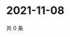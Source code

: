 # 2021-11-08

共 0 条

<!-- BEGIN WEIBO -->
<!-- 最后更新时间 Mon Nov 08 2021 19:09:37 GMT+0800 (China Standard Time) -->

<!-- END WEIBO -->
